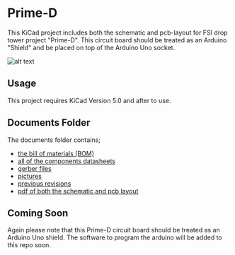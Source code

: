 # Prime-D
This KiCad project includes both the schematic and pcb-layout for FSI drop tower project "Prime-D".  This circuit board should be treated as an Arduino "Shield" and be placed on top of the Arduino Uno socket.

![alt text](https://raw.githubusercontent.com/tccox3/Florida-Space-Institute/master/KiCad%20Projects/PRIME-D/documents/pictures/3dView_021819_0.png)

## Usage
This project requires KiCad Version 5.0 and after to use.

## Documents Folder
The documents folder contains;
  * [the bill of materials (BOM)](/KiCad%20Projects/PRIME-D/documents/BOM/)
  * [all of the components datasheets](/KiCad%20Projects/PRIME-D/documents/datasheets/)
  * [gerber files](/KiCad%20Projects/PRIME-D/documents/Gerbers/)
  * [pictures](/KiCad%20Projects/PRIME-D/documents/pictures/)
  * [previous revisions](/KiCad%20Projects/PRIME-D/documents/Revisions/)
  * [pdf of both the schematic and pcb layout](/KiCad%20Projects/PRIME-D/documents/schematic_n_PCBlayout/)

## Coming Soon
Again please note that this Prime-D circuit board should be treated as an Arduino Uno shield.  The software to program the arduino will be added to this repo soon.
